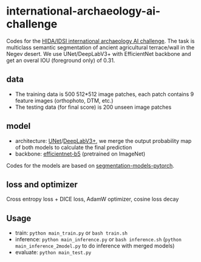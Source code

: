 # international-archaeology-ai-challenge

Codes for the [HIDA/IDSI international archaeology AI challenge](https://www.helmholtz-hida.de/en/events/internationale-ki-challenge-archaeologie/). The task is multiclass semantic segmentation of ancient agricultural terrace/wall in the Negev desert. We use UNet/DeepLabV3+ with EfficientNet backbone and get an overal IOU (foreground only) of 0.31.

## data
- The training data is 500 512*512 image patches, each patch contains 9 feature images (orthophoto, DTM, etc.)
- The testing data (for final score) is 200 unseen image patches

## model
- architecture: [UNet](https://arxiv.org/abs/1505.04597)/[DeepLabV3+](https://arxiv.org/abs/1802.02611v3), we merge the output probability map of both models to calculate the final prediction
- backbone: [efficientnet-b5](https://arxiv.org/abs/1905.11946) (pretrained on ImageNet)

Codes for the models are based on [segmentation-models-pytorch](https://github.com/qubvel/segmentation_models.pytorch).

## loss and optimizer
Cross entropy loss + DICE loss, AdamW optimizer, cosine loss decay

## Usage

- train: `python main_train.py` or `bash train.sh`
- inference: `python main_inference.py` or `bash inference.sh` (`python main_inference_2model.py` to do inference with merged models)
- evaluate: `python main_test.py`
